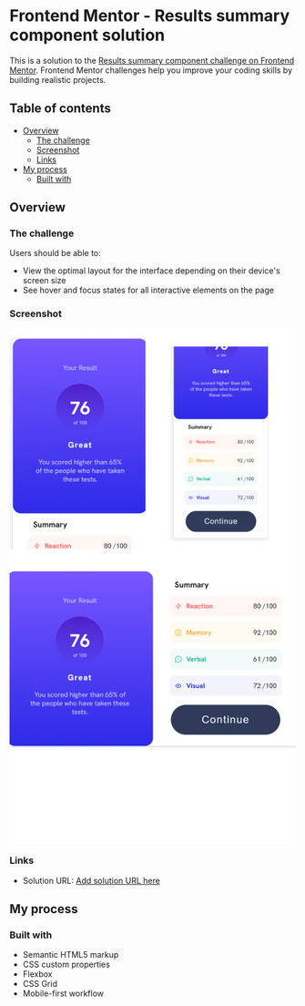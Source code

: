 # Frontend Mentor - Results summary component solution

This is a solution to the [Results summary component challenge on Frontend Mentor](https://www.frontendmentor.io/challenges/results-summary-component-CE_K6s0maV). Frontend Mentor challenges help you improve your coding skills by building realistic projects.

## Table of contents

- [Overview](#overview)
  - [The challenge](#the-challenge)
  - [Screenshot](#screenshot)
  - [Links](#links)
- [My process](#my-process)
  - [Built with](#built-with)

## Overview

### The challenge

Users should be able to:

- View the optimal layout for the interface depending on their device's screen size
- See hover and focus states for all interactive elements on the page

### Screenshot

![screenshoot](https://github.com/wseem85/results-summary-component-solution/blob/master/screenshoot.jpg?raw=true)

### Links

- Solution URL: [Add solution URL here](https://github.com/wseem85/results-summary-component-solution)

## My process

### Built with

- Semantic HTML5 markup
- CSS custom properties
- Flexbox
- CSS Grid
- Mobile-first workflow
